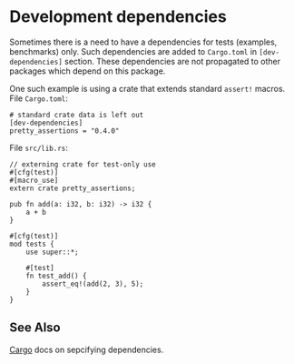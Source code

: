 # Development dependencies

Sometimes there is a need to have a dependencies for tests (examples,
benchmarks) only. Such dependencies are added to `Cargo.toml` in
`[dev-dependencies]` section. These dependencies are not propagated to other
packages which depend on this package.

One such example is using a crate that extends standard `assert!` macros.  
File `Cargo.toml`:

```ignore
# standard crate data is left out
[dev-dependencies]
pretty_assertions = "0.4.0"
```

File `src/lib.rs`:

```rust,ignore
// externing crate for test-only use
#[cfg(test)]
#[macro_use]
extern crate pretty_assertions;

pub fn add(a: i32, b: i32) -> i32 {
    a + b
}

#[cfg(test)]
mod tests {
    use super::*;

    #[test]
    fn test_add() {
        assert_eq!(add(2, 3), 5);
    }
}
```

## See Also
[Cargo][cargo] docs on sepcifying dependencies.

[cargo]: http://doc.crates.io/specifying-dependencies.html
